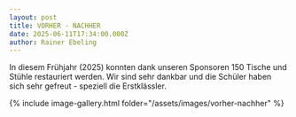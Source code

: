 ```yaml
---
layout: post
title: VORHER - NACHHER
date: 2025-06-11T17:34:00.000Z
author: Rainer Ebeling
---
```

In diesem Frühjahr (2025) konnten dank unseren Sponsoren 150 Tische und Stühle restauriert werden. Wir sind sehr dankbar und die Schüler haben sich sehr gefreut - speziell die Erstklässler.

<!--more-->

{% include image-gallery.html folder="/assets/images/vorher-nachher" %}
